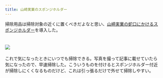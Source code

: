 ```yaml
---
title: 山崎実業のスポンジホルダー
---
```

掃除用品は掃除対象の近くに置くべきだよなと思い、[山崎実業の蛇口にかけるスポンジホルダー](https://www.amazon.co.jp/dp/B07MM4GC6P)を導入した。

![](https://lh6.googleusercontent.com/hXI95v05xO5EzaNZePnOluf2VCjXGoXNWxazeTtPnXfAZzpjpuypkzq8sBCLSjvovxEnbm3dYkfsHlRCkocbdQYVoMHtSs7VB813s0XhVCVfTP1K8SXpo09p0IaKyC7e4gIjWMf5gPaDJnt5als2OI3Rkh4eGVMRZca4JkOWLuWMeySH6vpP38KH)
===============================================================================================================================================================================================================================

これで気になったときにいつでも掃除できる。写真を撮って記事に載せていたら気になったので、早速掃除した。こういうものを付けるとスポンジホルダー付近が掃除しにくくなるものだけど、これは引っ張るだけで外せて掃除しやすい。
